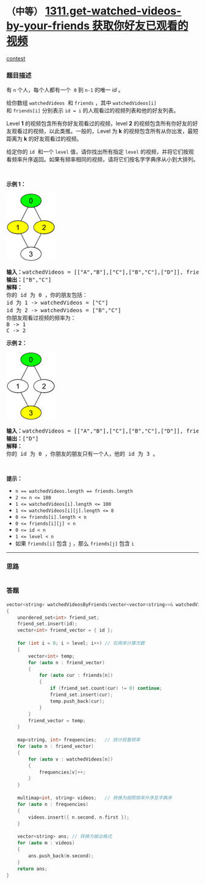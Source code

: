 # `（中等）` [1311.get-watched-videos-by-your-friends 获取你好友已观看的视频](https://leetcode-cn.com/problems/get-watched-videos-by-your-friends/)

[contest](https://leetcode-cn.com/contest/weekly-contest-170/problems/get-watched-videos-by-your-friends/)

### 题目描述
<p>有&nbsp;<code>n</code> 个人，每个人都有一个&nbsp; <code>0</code>&nbsp;到&nbsp;<code>n-1</code>&nbsp;的唯一&nbsp;<em>id</em>&nbsp;。</p>
<p>给你数组 <code>watchedVideos</code>&nbsp; 和&nbsp;<code>friends</code>&nbsp;，其中&nbsp;<code>watchedVideos[i]</code>&nbsp; 和&nbsp;<code>friends[i]</code>&nbsp;分别表示&nbsp;<code>id = i</code>&nbsp;的人观看过的视频列表和他的好友列表。</p>
<p>Level&nbsp;<strong>1</strong>&nbsp;的视频包含所有你好友观看过的视频，level&nbsp;<strong>2</strong>&nbsp;的视频包含所有你好友的好友观看过的视频，以此类推。一般的，Level 为 <strong>k</strong>&nbsp;的视频包含所有从你出发，最短距离为&nbsp;<strong>k</strong>&nbsp;的好友观看过的视频。</p>
<p>给定你的&nbsp;<code>id</code>&nbsp; 和一个&nbsp;<code>level</code>&nbsp;值，请你找出所有指定 <code>level</code> 的视频，并将它们按观看频率升序返回。如果有频率相同的视频，请将它们按名字字典序从小到大排列。</p>
<p>&nbsp;</p>
<p><strong>示例 1：</strong></p>
<p><strong><img style="height: 179px; width: 129px;" src="./leetcode_friends_1.png" alt=""></strong></p>
<pre><strong>输入：</strong>watchedVideos = [["A","B"],["C"],["B","C"],["D"]], friends = [[1,2],[0,3],[0,3],[1,2]], id = 0, level = 1
<strong>输出：</strong>["B","C"] 
<strong>解释：</strong>
你的 id 为 0 ，你的朋友包括：
id 为 1 -&gt; watchedVideos = ["C"]&nbsp;
id 为 2 -&gt; watchedVideos = ["B","C"]&nbsp;
你朋友观看过视频的频率为：
B -&gt; 1&nbsp;
C -&gt; 2
</pre>

<p><strong>示例 2：</strong></p>
<p><strong><img style="height: 179px; width: 129px;" src="./leetcode_friends_2.png" alt=""></strong></p>
<pre><strong>输入：</strong>watchedVideos = [["A","B"],["C"],["B","C"],["D"]], friends = [[1,2],[0,3],[0,3],[1,2]], id = 0, level = 2
<strong>输出：</strong>["D"]
<strong>解释：</strong>
你的 id 为 0 ，你朋友的朋友只有一个人，他的 id 为 3 。
</pre>

<p>&nbsp;</p>
<p><strong>提示：</strong></p>
<ul>
	<li><code>n == watchedVideos.length ==&nbsp;friends.length</code></li>
	<li><code>2 &lt;= n&nbsp;&lt;= 100</code></li>
	<li><code>1 &lt;=&nbsp;watchedVideos[i].length &lt;= 100</code></li>
	<li><code>1 &lt;=&nbsp;watchedVideos[i][j].length &lt;= 8</code></li>
	<li><code>0 &lt;= friends[i].length &lt; n</code></li>
	<li><code>0 &lt;= friends[i][j]&nbsp;&lt; n</code></li>
	<li><code>0 &lt;= id &lt; n</code></li>
	<li><code>1 &lt;= level &lt; n</code></li>
	<li>如果&nbsp;<code>friends[i]</code> 包含&nbsp;<code>j</code>&nbsp;，那么&nbsp;<code>friends[j]</code> 包含&nbsp;<code>i</code></li>
</ul>

---
### 思路
```

```



### 答题
``` C++
vector<string> watchedVideosByFriends(vector<vector<string>>& watchedVideos, vector<vector<int>>& friends, int id, int level) 
{
	unordered_set<int> friend_set;
	friend_set.insert(id);
	vector<int> friend_vector = { id };

	for (int i = 0; i < level; i++)	// 仅用来计算次数
	{
		vector<int> temp;
		for (auto n : friend_vector)
		{
			for (auto cur : friends[n])
			{
				if (friend_set.count(cur) != 0) continue;
				friend_set.insert(cur);
				temp.push_back(cur);
			}
		}
		friend_vector = temp;
	}

	map<string, int> frequencies;	// 统计观看频率
	for (auto n : friend_vector)
	{
		for (auto v : watchedVideos[n])
		{
			frequencies[v]++;
		}
	}

	multimap<int, string> videos;	// 转换为按照频率升序及字典序
	for (auto n : frequencies)
	{
		videos.insert({ n.second, n.first });
	}

	vector<string> ans;	// 转换为输出格式
	for (auto m : videos)
	{
		ans.push_back(m.second);
	}
	return ans;
}
```




